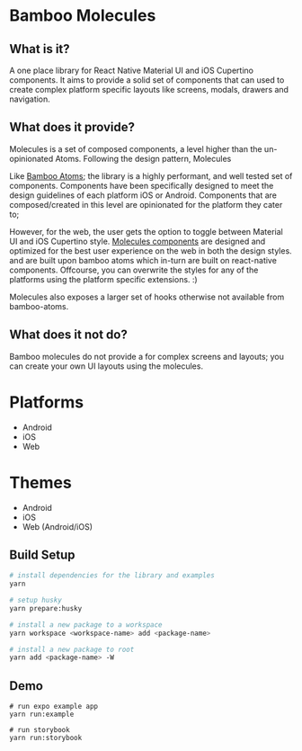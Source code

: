 # Bamboo Molecules

## What is it?
A one place library for React Native Material UI and iOS Cupertino components. It aims to provide a solid set of components that can used to create complex platform specific layouts like screens, modals, drawers and navigation.


## What does it provide?
Molecules is a set of composed components, a level higher than the un-opinionated Atoms. Following the design pattern, Molecules


Like <a href="https://github.com/webbeetechnologies/bamboo-atoms" target="_blank">Bamboo Atoms</a>; the library is a highly performant, and well tested set of components. Components have been specifically designed to meet the design guidelines of each platform iOS or Android. Components that are composed/created in this level are opinionated for the platform they cater to;


However, for the web, the user gets the option to toggle between Material UI and iOS Cupertino style. [Molecules components](./components.md) are designed and optimized for the best user experience on the web in both the design styles. and are built upon bamboo atoms which in-turn are built on react-native components. Offcourse, you can overwrite the styles for any of the platforms using the platform specific extensions. :)

Molecules also exposes a larger set of hooks otherwise not available from bamboo-atoms.


## What does it not do?
Bamboo molecules do not provide a for complex screens and layouts; you can create your own UI layouts using the molecules.



# Platforms
- Android
- iOS
- Web

# Themes
- Android
- iOS
- Web (Android/iOS)

## Build Setup

``` bash
# install dependencies for the library and examples
yarn

# setup husky
yarn prepare:husky

# install a new package to a workspace
yarn workspace <workspace-name> add <package-name>

# install a new package to root
yarn add <package-name> -W
```

## Demo
```
# run expo example app
yarn run:example

# run storybook
yarn run:storybook
```
